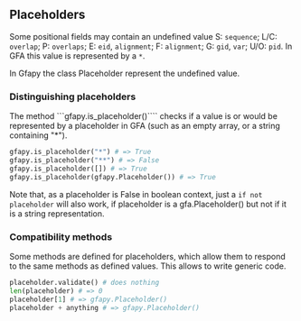## Placeholders

Some positional fields may contain an undefined value S: ```sequence```;
L/C: ```overlap```; P: ```overlaps```; E: ```eid```, ```alignment```;
F: ```alignment```; G: ```gid```, ```var```; U/O: ```pid```.
In GFA this value is represented by a ```*```.

In Gfapy the class Placeholder represent the undefined value.

### Distinguishing placeholders

The method ```gfapy.is_placeholder()```` checks if a value is or would
be represented by a placeholder in GFA (such as an empty array, or
a string containing "*").

```python
gfapy.is_placeholder("*") # => True
gfapy.is_placeholder("**") # => False
gfapy.is_placeholder([]) # => True
gfapy.is_placeholder(gfapy.Placeholder()) # => True
```

Note that, as a placeholder is False in boolean context, just a
```if not placeholder``` will also work, if placeholder is a gfa.Placeholder()
but not if it is a string representation.

### Compatibility methods

Some methods are defined for placeholders, which allow them to respond to the
same methods as defined values. This allows to write generic code.

```python
placeholder.validate() # does nothing
len(placeholder) # => 0
placeholder[1] # => gfapy.Placeholder()
placeholder + anything # => gfapy.Placeholder()
```
